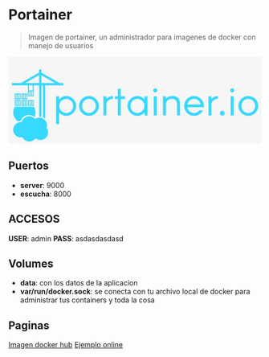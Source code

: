 # Portainer

> Imagen de portainer, un administrador para imagenes de docker con manejo de usuarios

![alt text](img/portainer.jpeg)

## Puertos

* **server**: 9000
* **escucha**: 8000

## ACCESOS

**USER**: admin
**PASS**: asdasdasdasd

## Volumes

* **data**: con los datos de la aplicacion
* **var/run/docker.sock**: se conecta con tu archivo local de docker para administrar tus containers y toda la cosa

## Paginas

[Imagen docker hub](https://hub.docker.com/r/portainer/portainer/)
[Ejemplo online](https://www.portainer.io/)

